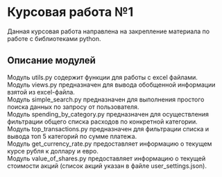 # Курсовая работа №1

Данная курсовая работа направлена на закрепление материала по работе с библиотеками python.

## Описание модулей

Модуль utils.py содержит функции для работы с excel файлами.  
Модуль views.py предназначен для вывода обобщенной информации взятой из excel-файла.   
Модуль simple_search.py предназначен для выполнения простого поиска данных по запросу от пользователя.  
Модуль spending_by_category.py предназначен для осуществления фильтрации общего списка расходов по конкретной категории.  
Модуль top_transactions.py предназначен для фильтрации списка и вывода топ 5 категорий по сумме платежа.  
Модуль get_currency_rate.py предоставляет информацию о текущем курсе рубля к доллару и евро.  
Модуль value_of_shares.py предоставляет информацию о текущей стоимости акций (список акций указан в файле user_settings.json).  

